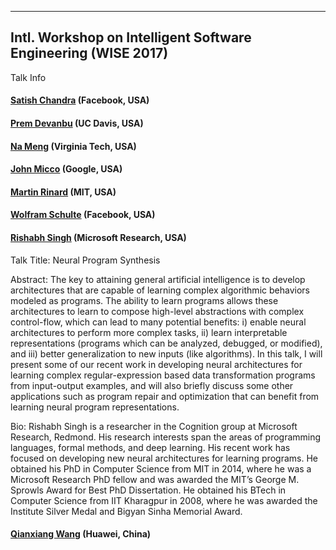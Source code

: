 
---
Intl. Workshop on Intelligent Software Engineering (WISE 2017)
---

Talk Info

#### [Satish Chandra](https://sites.google.com/site/schandraacmorg/) (Facebook, USA)
####  [Prem Devanbu](http://web.cs.ucdavis.edu/~devanbu/) (UC Davis, USA)
####  [Na Meng](http://people.cs.vt.edu/nm8247/) (Virginia Tech, USA)
####  [John Micco](https://research.google.com/pubs/105187.html) (Google, USA) 
####  [Martin Rinard](http://people.csail.mit.edu/rinard/) (MIT, USA) 
####  [Wolfram Schulte](https://research.fb.com/people/schulte-wolfram/) (Facebook, USA)
####  [Rishabh Singh](https://www.microsoft.com/en-us/research/people/risin/) (Microsoft Research, USA)

Talk Title: Neural Program Synthesis

Abstract:
The key to attaining general artificial intelligence is to develop architectures that are capable of
learning complex algorithmic behaviors modeled as programs. The ability to learn programs allows these
architectures to learn to compose high-level abstractions with complex control-flow, which can lead to many
potential benefits: i) enable neural architectures to perform more complex tasks, ii) learn interpretable
representations (programs which can be analyzed, debugged, or modified), and iii) better generalization
to new inputs (like algorithms). In this talk, I will present some of our recent work in developing neural
architectures for learning complex regular-expression based data transformation programs from input-output examples,
and will also briefly discuss some other applications such as program repair and optimization that can benefit
from learning neural program representations.
 
Bio:
Rishabh Singh is a researcher in the Cognition group at Microsoft Research, Redmond. His research interests span the areas of programming languages, formal methods, and deep learning. His recent work has focused on developing new neural architectures for learning programs. He obtained his PhD in Computer Science from MIT in 2014, where he was a Microsoft Research PhD fellow and was awarded the MIT’s George M. Sprowls Award for Best PhD Dissertation. He obtained his BTech in Computer Science from IIT Kharagpur in 2008, where he was awarded the Institute Silver Medal and Bigyan Sinha Memorial Award.

####  [Qianxiang Wang](http://sei.pku.edu.cn/~wqx/) (Huawei, China)
